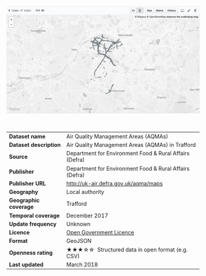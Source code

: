 [<img src="thumbnail.png">](trafford_aqma_styled.geojson)


</br>

<table>
<colgroup>
<col style="text-align:left;"/>
<col style="text-align:left;"/>
</colgroup>

<tbody>
<tr>
	<td style="text-align:left;"><strong>Dataset name</strong></td>
	<td style="text-align:left;">Air Quality Management Areas (AQMAs)</td>
</tr>
<tr>
	<td style="text-align:left;"><strong>Dataset description</strong></td>
	<td style="text-align:left;">Air Quality Management Areas (AQMAs) in Trafford</td>
</tr>
<tr>
	<td style="text-align:left;"><strong>Source</strong></td>
	<td style="text-align:left;">Department for Environment Food & Rural Affairs (Defra)</td>
</tr>
<tr>
	<td style="text-align:left;"><strong>Publisher</strong></td>
	<td style="text-align:left;">Department for Environment Food & Rural Affairs (Defra)</td>
</tr>
<tr>
	<td style="text-align:left;"><strong>Publisher URL</strong></td>
	<td style="text-align:left;"><a href="http://uk-air.defra.gov.uk/aqma/maps">http://uk-air.defra.gov.uk/aqma/maps
</a></td>
</tr>
<tr>
	<td style="text-align:left;"><strong>Geography</strong></td>
	<td style="text-align:left;">Local authority</td>
</tr>
<tr>
	<td style="text-align:left;"><strong>Geographic coverage</strong></td>
	<td style="text-align:left;">Trafford</td>
</tr>
<tr>
	<td style="text-align:left;"><strong>Temporal coverage</strong></td>
	<td style="text-align:left;">December 2017</td>
</tr>
<tr>
	<td style="text-align:left;"><strong>Update frequency</strong></td>
	<td style="text-align:left;">Unknown</td>
</tr>
<tr>
	<td style="text-align:left;"><strong>Licence</strong></td>
	<td style="text-align:left;"><a href="http://www.nationalarchives.gov.uk/doc/open-government-licence/version/3/">Open Government Licence</a></td>
</tr>
<tr>
	<td style="text-align:left;"><strong>Format</strong></td>
	<td style="text-align:left;">GeoJSON</td>
</tr>
<tr>
	<td style="text-align:left;"><strong>Openness rating</strong></td>
	<td style="text-align:left;">&#9733&#9733&#9733&#9734&#9734&nbsp; Structured data in open format (e.g. CSV)</td>
</tr>
<tr>
	<td style="text-align:left;"><strong>Last updated</strong></td>
	<td style="text-align:left;">March 2018</td>
</tr>
</tbody>
</table>
